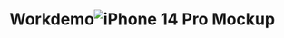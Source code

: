 # Workdemo![iPhone 14 Pro Mockup](https://github.com/rollahaideri/Workdemo/assets/90965729/67a7769c-68f9-4d76-85a6-bc774bd244b9)
